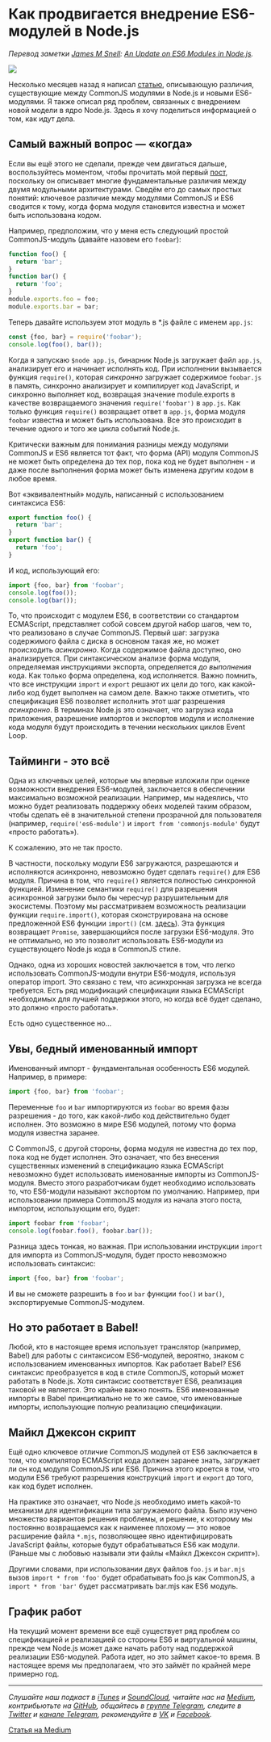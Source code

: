 # Как продвигается внедрение ES6-модулей в Node.js

*Перевод заметки [James M Snell](https://medium.com/@jasnell): [An Update on ES6 Modules in Node.js](https://medium.com/the-node-js-collection/an-update-on-es6-modules-in-node-js-42c958b890c).*

![](https://cdn-images-1.medium.com/max/1600/1*-Cn-SC0uvQBltUtxw8LFTQ.jpeg)

Несколько месяцев назад я написал [статью](https://medium.com/devschacht/node-js-tc-39-and-modules-3813d2f37370), описывающую различия, существующие между CommonJS модулями в Node.js и новыми ES6-модулями. Я также описал ряд проблем, связанных с внедрением новой модели в ядро Node.js. Здесь я хочу поделиться информацией о том, как идут дела.

## Самый важный вопрос — «когда»

Если вы ещё этого не сделали, прежде чем двигаться дальше, воспользуйтесь моментом, чтобы прочитать мой первый [пост](https://medium.com/devschacht/node-js-tc-39-and-modules-3813d2f37370), поскольку он описывает многие фундаментальные различия между двумя модульными архитектурами. Сведём его до самых простых понятий: ключевое различие между модулями CommonJS и ES6 сводится к тому, когда форма модуля становится известна и может быть использована кодом.

Например, предположим, что у меня есть следующий простой CommonJS-модуль (давайте назовем его `foobar`):

```js
function foo() {
  return 'bar';
}
function bar() {
  return 'foo';
}
module.exports.foo = foo;
module.exports.bar = bar;
```

Теперь давайте используем этот модуль в *.js файле с именем `app.js`:

```js
const {foo, bar} = require('foobar');
console.log(foo(), bar());
```

Когда я запускаю `$node app.js`, бинарник Node.js загружает файл `app.js`, анализирует его и начинает исполнять код. При исполнении вызывается функция `require()`, которая *синхронно* загружает содержимое `foobar.js` в память, синхронно анализирует и компилирует код JavaScript, и синхронно выполняет код, возвращая значение module.exports в качестве возвращаемого значения `require('foobar')` в `app.js`. Как только функция `require()` возвращает ответ в `app.js`, форма модуля `foobar` известна и может быть использована. Все это происходит в течение одного и того же цикла событий Node.js.

Критически важным для понимания разницы между модулями CommonJS и ES6 является тот факт, что форма (API) модуля CommonJS не может быть определена до тех пор, пока код не будет выполнен - и даже после выполнения форма может быть изменена другим кодом в любое время.

Вот «эквивалентный» модуль, написанный с использованием синтаксиса ES6:

```js
export function foo() {
  return 'bar';
}
export function bar() {
  return 'foo';
}
```

И код, использующий его:

```js
import {foo, bar} from 'foobar';
console.log(foo());
console.log(bar());
```

То, что происходит с модулем ES6, в соответствии со стандартом ECMAScript, представляет собой совсем другой набор шагов, чем то, что реализовано в случае CommonJS. Первый шаг: загрузка содержимого файла с диска в основном такая же, но может происходить *асинхронно*. Когда содержимое файла доступно, оно анализируется. При синтаксическом анализе форма модуля, определяемая инструкциями экспорта, определяется *до выполнения* кода. Как только форма определена, код исполняется. Важно помнить, что все инструкции `import` и `export` решают их цели до того, как какой-либо код будет выполнен на самом деле. Важно также отметить, что спецификация ES6 позволяет исполнить этот шаг разрешения *асинхронно*. В терминах Node.js это означает, что загрузка кода приложения, разрешение импортов и экспортов модуля и исполнение кода модуля будут происходить в течении нескольких циклов Event Loop.

## Тайминги - это всё

Одна из ключевых целей, которые мы впервые изложили при оценке возможности внедрения ES6-модулей, заключается в обеспечении максимально возможной реализации. Например, мы надеялись, что можно будет реализовать поддержку обеих моделей таким образом, чтобы сделать её в значительной степени прозрачной для пользователя (например, `require('es6-module')` и `import from 'commonjs-module'` будут «просто работать»).

К сожалению, это не так просто.

В частности, поскольку модули ES6 загружаются, разрешаются и исполняются асинхронно, невозможно будет сделать `require()` для ES6 модуля. Причина в том, что `require()` является полностью синхронной функцией. Изменение семантики `require()` для разрешения асинхронной загрузки было бы чересчур разрушительным для экосистемы. Поэтому мы рассматриваем возможность реализации функции `require.import()`, которая сконструирована на основе предложенной ES6 функции `import()` (см. [здесь](https://github.com/tc39/proposal-dynamic-import)). Эта функция возвращает `Promise`, завершающийся после загрузки ES6-модуля. Это не оптимально, но это позволит использовать ES6-модули из существующего Node.js кода в CommonJS стиле.

Однако, одна из хороших новостей заключается в том, что легко использовать CommonJS-модули внутри ES6-модуля, используя оператор import. Это связано с тем, что асинхронная загрузка не всегда требуется. Есть ряд модификаций спецификации языка ECMAScript необходимых для лучшей поддержки этого, но когда всё будет сделано, это должно «просто работать».

Есть одно существенное но...

## Увы, бедный именованный импорт

Именованный импорт - фундаментальная особенность ES6 модулей. Например, в примере:

```js
import {foo, bar} from 'foobar';
```

Переменные `foo` и `bar` импортируются из `foobar` во время фазы разрешения - до того, как какой-либо код действительно будет исполнен. Это возможно в мире ES6 модулей, потому что форма модуля известна заранее.

С CommonJS, с другой стороны, форма модуля не известна до тех пор, пока код не будет исполнен. Это означает, что без внесения существенных изменений в спецификацию языка ECMAScript невозможно будет использовать именованные импорты из CommonJS-модуля. Вместо этого разработчикам будет необходимо использовать то, что ES6-модули называют экспортом по умолчанию. Например, при использовании примера CommonJS модуля из начала этого поста, импортом, использующим его, будет:

```js
import foobar from 'foobar';
console.log(foobar.foo(), foobar.bar());
```

Разница здесь тонкая, но важная. При использовании инструкции `import` для импорта из CommonJS-модуля, будет просто невозможно использовать синтаксис:

```js
import {foo, bar} from 'foobar';
```

И вы не сможете разрешить в `foo` и `bar` функции `foo()` и `bar()`, экспортируемые CommonJS-модулем.

## Но это работает в Babel!

Любой, кто в настоящее время использует транслятор (например, Babel) для работы с синтаксисом ES6-модулей, вероятно, знаком с использованием именованных импортов. Как работает Babel? ES6 синтаксис преобразуется в код в стиле CommonJS, который может работать в Node.js. Хотя синтаксис соответствует ES6, реализация таковой не является. Это крайне важно понять. ES6 именованные импорты в Babel принципиально не то же самое, что именованные импорты, использующие полную реализацию спецификации.

## Майкл Джексон скрипт

Ещё одно ключевое отличие CommonJS модулей от ES6 заключается в том, что компилятор ECMAScript кода должен заранее знать, загружает ли он код модуля CommonJS или ES6. Причина этого кроется в том, что модули ES6 требуют разрешения конструкций `import` и `export` до того, как код будет исполнен.

На практике это означает, что Node.js необходимо иметь какой-то механизм для идентификации типа загружаемого файла. Было изучено множество вариантов решения проблемы, и решение, к которому мы постоянно возвращаемся как к наименее плохому — это новое расширение файла `*.mjs`, позволяющее явно идентифицировать JavaScript файлы, которые будут обрабатываться ES6 как модули. (Раньше мы с любовью называли эти файлы «Майкл Джексон скрипт»).

Другими словами, при использовании двух файлов `foo.js` и `bar.mjs` вызов `import * from 'foo'` будет обрабатывать foo.js как CommonJS, а `import * from 'bar'` будет рассматривать bar.mjs как ES6 модуль.

## График работ

На текущий момент времени все ещё существует ряд проблем со спецификацией и реализацией со стороны ES6 и виртуальной машины, прежде чем Node.js может даже начать работу над поддержкой реализации ES6-модулей. Работа идет, но это займет какое-то время. В настоящее время мы предполагаем, что это займёт по крайней мере примерно год.

- - - -

*Слушайте наш подкаст в [iTunes](https://itunes.apple.com/ru/podcast/девшахта/id1226773343) и [SoundCloud](https://soundcloud.com/devschacht), читайте нас на [Medium](https://medium.com/devschacht), контрибьютьте на [GitHub](https://github.com/devSchacht), общайтесь в [группе Telegram](https://t.me/devSchacht), следите в [Twitter](https://twitter.com/DevSchacht) и [канале Telegram](https://t.me/devSchachtChannel), рекомендуйте в [VK](https://vk.com/devschacht) и [Facebook](https://www.facebook.com/devSchacht).*

[Статья на Medium](https://medium.com/devschacht/an-update-on-es6-modules-in-node-js-e0e7dcc44c6e)
